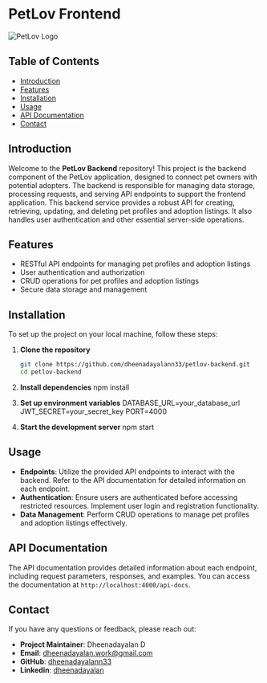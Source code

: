 # PetLov Frontend

![PetLov Logo](https://img.icons8.com/?size=100&id=GzyPUsSOh1UV&format=png&color=000000)  

## Table of Contents
  - [Introduction](#introduction)
  - [Features](#features)
  - [Installation](#installation)
  - [Usage](#usage)
  - [API Documentation](#api-documentation)
  - [Contact](#contact)

## Introduction
Welcome to the **PetLov Backend** repository! This project is the backend component of the PetLov application, designed to connect pet owners with potential adopters. The backend is responsible for managing data storage, processing requests, and serving API endpoints to support the frontend application.
This backend service provides a robust API for creating, retrieving, updating, and deleting pet profiles and adoption listings. It also handles user authentication and other essential server-side operations.

## Features
- RESTful API endpoints for managing pet profiles and adoption listings
- User authentication and authorization
- CRUD operations for pet profiles and adoption listings
- Secure data storage and management

## Installation
To set up the project on your local machine, follow these steps:

1. **Clone the repository**
   ```bash
   git clone https://github.com/dheenadayalann33/petlov-backend.git
   cd petlov-backend
2. **Install dependencies**
   npm install
   
4. **Set up environment variables**
  DATABASE_URL=your_database_url
  JWT_SECRET=your_secret_key
  PORT=4000

6. **Start the development server**
   npm start


## Usage
- **Endpoints**: Utilize the provided API endpoints to interact with the backend. Refer to the API documentation for detailed information on each endpoint.
- **Authentication**: Ensure users are authenticated before accessing restricted resources. Implement user login and registration functionality.
- **Data Management**: Perform CRUD operations to manage pet profiles and adoption listings effectively.

## API Documentation
The API documentation provides detailed information about each endpoint, including request parameters, responses, and examples. You can access the documentation at `http://localhost:4000/api-docs`.

## Contact
If you have any questions or feedback, please reach out:
- **Project Maintainer**: Dheenadayalan D
- **Email**: [dheenadayalan.work@gmail.com](mailto:dheenadayalan.work@gmail.com)
- **GitHub**: [dheenadayalann33](https://github.com/dheenadayalann33)
- **Linkedin**: [dheenadayalan](https://www.linkedin.com/in/dheena-dayalan-b8829220b/)
